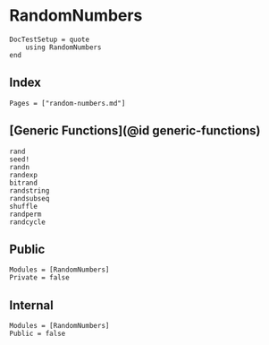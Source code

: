 # RandomNumbers

```@meta
DocTestSetup = quote
    using RandomNumbers
end
```

## Index
```@index
Pages = ["random-numbers.md"]
```

## [Generic Functions](@id generic-functions)
```@docs
rand
seed!
randn
randexp
bitrand
randstring
randsubseq
shuffle
randperm
randcycle
```

## Public
```@autodocs
Modules = [RandomNumbers]
Private = false
```

## Internal
```@autodocs
Modules = [RandomNumbers]
Public = false
```
